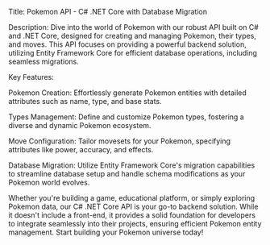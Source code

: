
Title: Pokemon API - C# .NET Core with Database Migration

Description:
Dive into the world of Pokemon with our robust API built on C# and .NET Core, designed for creating and managing Pokemon, their types, and moves. This API focuses on providing a powerful backend solution, utilizing Entity Framework Core for efficient database operations, including seamless migrations.

Key Features:

Pokemon Creation: Effortlessly generate Pokemon entities with detailed attributes such as name, type, and base stats.

Types Management: Define and customize Pokemon types, fostering a diverse and dynamic Pokemon ecosystem.

Move Configuration: Tailor movesets for your Pokemon, specifying attributes like power, accuracy, and effects.

Database Migration: Utilize Entity Framework Core's migration capabilities to streamline database setup and handle schema modifications as your Pokemon world evolves.

Whether you're building a game, educational platform, or simply exploring Pokemon data, our C# .NET Core API is your go-to backend solution. While it doesn't include a front-end, it provides a solid foundation for developers to integrate seamlessly into their projects, ensuring efficient Pokemon entity management. Start building your Pokemon universe today!
